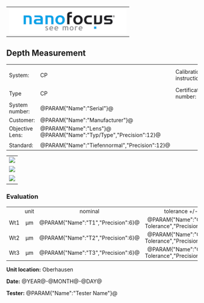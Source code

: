 <!--   EvalAlgoName=NF_NED_MScan_Abnahme_Tiefe_PS -->


||
|-:|
|![](logo.png)|


## Depth Measurement  

 


|||||
|-|-|-|-|
|System: |  CP |Calibration instruction:| VDI/VDE 2655 Part 1.2|
|Type|   CP | Certificate number: |600410-44854376|
|System number:| @PARAM{"Name":"Serial"}@|||
|Customer:| @PARAM{"Name":"Manufacturer"}@|||
|Objective Lens: |@PARAM{"Name":"Lens"}@  @PARAM{"Name":"Typ/Type","Precision":12}@ |||
|| |||
|Standard: |@PARAM{"Name":"Tiefennormal","Precision":12}@|||

 

||
|:-:| 
|![](Depth01_PS.svg)|
|![](Depth02_PS.svg)|
|![](Depth03_PS.svg)|
 
 
### Evaluation

|||||||
|:-:|:-:|:-:|:-:|:-:|:-:|
| |unit   |nominal  | tolerance  +/- | actual  | status|
| Wt1   | µm | @PARAM{"Name":"T1","Precision":6}@ |    @PARAM{"Name":"Groove Tolerance","Precision":12}@|   @PARAM{"Name":"Wt1","Precision":3}@ | <span id="Wt1control"> Ok</span>|
| Wt2   | µm| @PARAM{"Name":"T2","Precision":6}@  |    @PARAM{"Name":"Groove Tolerance","Precision":12}@ |  @PARAM{"Name":"Wt2","Precision":3}@ | <span id="Wt2control"> Ok</span>|
| Wt3   | µm| @PARAM{"Name":"T3","Precision":6}@  |    @PARAM{"Name":"Groove Tolerance","Precision":12}@ |  @PARAM{"Name":"Wt3","Precision":3}@ | <span id="Wt3control"> Ok</span>|
 
 

__Unit location:__ Oberhausen

__Date:__ @YEAR@-@MONTH@-@DAY@ 

__Tester:__ @PARAM{"Name":"Tester Name"}@

 


<script>

 
var tolerance =  @PARAM{"Name":"Groove Tolerance"}@;
var status1 ="";


var value1 =  @PARAM{"Name":"Wt1"}@;
var nominal1 = @PARAM{"Name":"T1"}@;
var status1 ="";

if(  value1 < nominal1-tolerance || value1 > nominal1+tolerance) 
{
  status1 = "not Ok";
} 
else
{
  status1 = "Ok";
}
document.getElementById("Wt1control").innerHTML = status1;

 
var value2 =  @PARAM{"Name":"Wt2"}@;
var nominal2 = @PARAM{"Name":"T2"}@;
var status2 ="";
if(  value2 < nominal2-tolerance || value2 > nominal2+tolerance) 
{
  status2 = "not Ok";
} 
else
{
  status2 = "Ok";
}

document.getElementById("Wt2control").innerHTML = status2;



 
var value3 =  @PARAM{"Name":"Wt3"}@;
var nominal3 = @PARAM{"Name":"T3"}@;
var status3 ="";
if(  value3 < nominal3-tolerance || value3 > nominal3+tolerance) 
{
  status3 = "not Ok";
} 
else
{
  status3 = "Ok";
}
document.getElementById("Wt3control").innerHTML = status3;


var Result = {"value":0,"nominal":0,"status":"","timestamp":0};

Result["value"] = value1;
Result["nominal"] = nominal1;
Result["status"] = status1;
Result["timestamp"] = Date.now();
sessionStorage.setItem(document.title+"Result1_T1", JSON.stringify(Result));

Result["value"] = value2;
Result["nominal"] = nominal2;
Result["status"] = status2;
Result["timestamp"] = Date.now();
sessionStorage.setItem(document.title+"Result2_T2", JSON.stringify(Result));

Result["value"] = value3;
Result["nominal"] = nominal3;
Result["status"] = status3;
Result["timestamp"] = Date.now();
sessionStorage.setItem(document.title+"Result3_T3", JSON.stringify(Result));





</script>

 